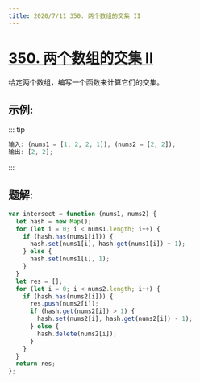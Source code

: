 ```yaml
---
title: 2020/7/11 350. 两个数组的交集 II
---
```


# [350. 两个数组的交集 II](https://leetcode-cn.com/problems/intersection-of-two-arrays-ii/)

给定两个数组，编写一个函数来计算它们的交集。

## 示例:

::: tip

```js
输入: (nums1 = [1, 2, 2, 1]), (nums2 = [2, 2]);
输出: [2, 2];
```

:::

## 题解:

```js
var intersect = function (nums1, nums2) {
  let hash = new Map();
  for (let i = 0; i < nums1.length; i++) {
    if (hash.has(nums1[i])) {
      hash.set(nums1[i], hash.get(nums1[i]) + 1);
    } else {
      hash.set(nums1[i], 1);
    }
  }
  let res = [];
  for (let i = 0; i < nums2.length; i++) {
    if (hash.has(nums2[i])) {
      res.push(nums2[i]);
      if (hash.get(nums2[i]) > 1) {
        hash.set(nums2[i], hash.get(nums2[i]) - 1);
      } else {
        hash.delete(nums2[i]);
      }
    }
  }
  return res;
};
```
